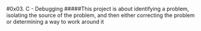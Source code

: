 #0x03. C - Debugging
#####This project is about identifying a problem, isolating the source of the problem, and then either correcting the problem or determining a way to work around it
